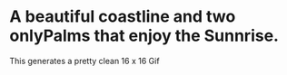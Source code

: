 
# A beautiful coastline and two **onlyPalms** that enjoy the Sunnrise.

This generates a pretty clean 16 x 16 Gif
